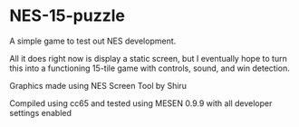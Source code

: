 # NES-15-puzzle
A simple game to test out NES development.

All it does right now is display a static screen, but I eventually hope to turn this into a functioning 15-tile game with controls, sound, and win detection.
 
Graphics made using NES Screen Tool by Shiru

Compiled using cc65 and tested using MESEN 0.9.9 with all developer settings enabled
